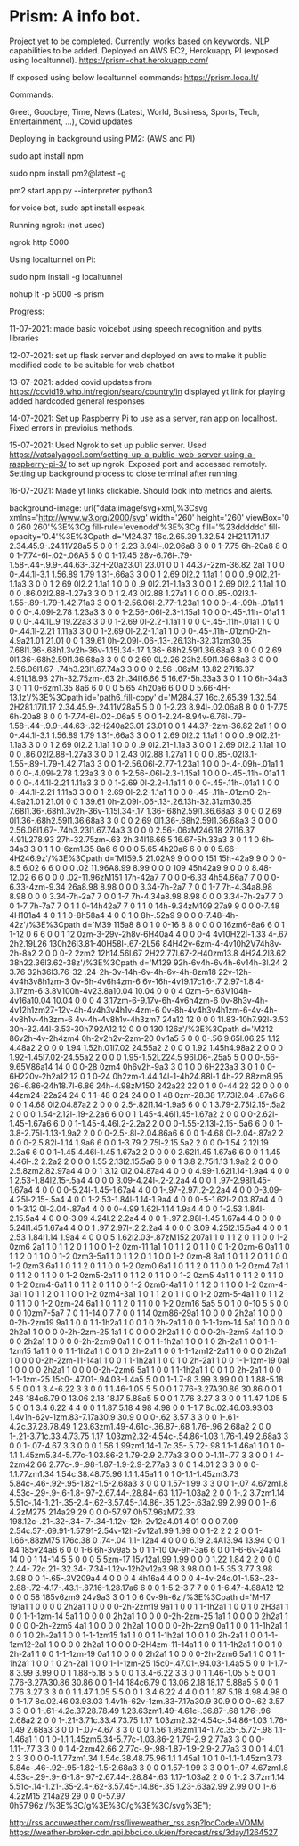 # Prism: A info bot. 

Project yet to be completed. Currently, works based on keywords. NLP capabilities to be added.
Deployed on AWS EC2, Herokuapp, PI (exposed using localtunnel).
https://prism-chat.herokuapp.com/

If exposed using below localtunnel commands:
https://prism.loca.lt/

Commands:

Greet, 
Goodbye, 
Time, 
News (Latest, World, Business, Sports, Tech, Entertainment, ...), 
Covid updates


Deploying in background using PM2: (AWS and PI)

sudo apt install npm

sudo npm install pm2@latest -g

pm2 start app.py --interpreter python3

for voice bot, 
sudo apt install espeak


Running ngrok: (not used)

ngrok http 5000

Using localtunnel on Pi:

sudo npm install -g localtunnel

nohup lt -p 5000 -s prism

Progress:

11-07-2021: 
made basic voicebot using speech recognition and pytts libraries

12-07-2021: 
set up flask server and deployed on aws to make it public
modified code to be suitable for web chatbot

13-07-2021: 
added covid updates from https://covid19.who.int/region/searo/country/in
displayed yt link for playing
added hardcoded general responses

14-07-2021:
Set up Raspberry Pi to use as a server, ran app on localhost.
Fixed errors in previoius methods.

15-07-2021:
Used Ngrok to set up public server.
Used https://vatsalyagoel.com/setting-up-a-public-web-server-using-a-raspberry-pi-3/ to set up ngrok.
Exposed port and accessed remotely.
Setting up background process to close terminal after running.

16-07-2021:
Made yt links clickable.
Should look into metrics and alerts.



background-image: url("data:image/svg+xml,%3Csvg xmlns='http://www.w3.org/2000/svg' width='260' height='260' viewBox='0 0 260 260'%3E%3Cg fill-rule='evenodd'%3E%3Cg fill='%23dddddd' fill-opacity='0.4'%3E%3Cpath d='M24.37 16c.2.65.39 1.32.54 2H21.17l1.17 2.34.45.9-.24.11V28a5 5 0 0 1-2.23 8.94l-.02.06a8 8 0 0 1-7.75 6h-20a8 8 0 0 1-7.74-6l-.02-.06A5 5 0 0 1-17.45 28v-6.76l-.79-1.58-.44-.9.9-.44.63-.32H-20a23.01 23.01 0 0 1 44.37-2zm-36.82 2a1 1 0 0 0-.44.1l-3.1 1.56.89 1.79 1.31-.66a3 3 0 0 1 2.69 0l2.2 1.1a1 1 0 0 0 .9 0l2.21-1.1a3 3 0 0 1 2.69 0l2.2 1.1a1 1 0 0 0 .9 0l2.21-1.1a3 3 0 0 1 2.69 0l2.2 1.1a1 1 0 0 0 .86.02l2.88-1.27a3 3 0 0 1 2.43 0l2.88 1.27a1 1 0 0 0 .85-.02l3.1-1.55-.89-1.79-1.42.71a3 3 0 0 1-2.56.06l-2.77-1.23a1 1 0 0 0-.4-.09h-.01a1 1 0 0 0-.4.09l-2.78 1.23a3 3 0 0 1-2.56-.06l-2.3-1.15a1 1 0 0 0-.45-.11h-.01a1 1 0 0 0-.44.1L.9 19.22a3 3 0 0 1-2.69 0l-2.2-1.1a1 1 0 0 0-.45-.11h-.01a1 1 0 0 0-.44.1l-2.21 1.11a3 3 0 0 1-2.69 0l-2.2-1.1a1 1 0 0 0-.45-.11h-.01zm0-2h-4.9a21.01 21.01 0 0 1 39.61 0h-2.09l-.06-.13-.26.13h-32.31zm30.35 7.68l1.36-.68h1.3v2h-36v-1.15l.34-.17 1.36-.68h2.59l1.36.68a3 3 0 0 0 2.69 0l1.36-.68h2.59l1.36.68a3 3 0 0 0 2.69 0L2.26 23h2.59l1.36.68a3 3 0 0 0 2.56.06l1.67-.74h3.23l1.67.74a3 3 0 0 0 2.56-.06zM-13.82 27l16.37 4.91L18.93 27h-32.75zm-.63 2h.34l16.66 5 16.67-5h.33a3 3 0 1 1 0 6h-34a3 3 0 1 1 0-6zm1.35 8a6 6 0 0 0 5.65 4h20a6 6 0 0 0 5.66-4H-13.1z'/%3E%3Cpath id='path6_fill-copy' d='M284.37 16c.2.65.39 1.32.54 2H281.17l1.17 2.34.45.9-.24.11V28a5 5 0 0 1-2.23 8.94l-.02.06a8 8 0 0 1-7.75 6h-20a8 8 0 0 1-7.74-6l-.02-.06a5 5 0 0 1-2.24-8.94v-6.76l-.79-1.58-.44-.9.9-.44.63-.32H240a23.01 23.01 0 0 1 44.37-2zm-36.82 2a1 1 0 0 0-.44.1l-3.1 1.56.89 1.79 1.31-.66a3 3 0 0 1 2.69 0l2.2 1.1a1 1 0 0 0 .9 0l2.21-1.1a3 3 0 0 1 2.69 0l2.2 1.1a1 1 0 0 0 .9 0l2.21-1.1a3 3 0 0 1 2.69 0l2.2 1.1a1 1 0 0 0 .86.02l2.88-1.27a3 3 0 0 1 2.43 0l2.88 1.27a1 1 0 0 0 .85-.02l3.1-1.55-.89-1.79-1.42.71a3 3 0 0 1-2.56.06l-2.77-1.23a1 1 0 0 0-.4-.09h-.01a1 1 0 0 0-.4.09l-2.78 1.23a3 3 0 0 1-2.56-.06l-2.3-1.15a1 1 0 0 0-.45-.11h-.01a1 1 0 0 0-.44.1l-2.21 1.11a3 3 0 0 1-2.69 0l-2.2-1.1a1 1 0 0 0-.45-.11h-.01a1 1 0 0 0-.44.1l-2.21 1.11a3 3 0 0 1-2.69 0l-2.2-1.1a1 1 0 0 0-.45-.11h-.01zm0-2h-4.9a21.01 21.01 0 0 1 39.61 0h-2.09l-.06-.13-.26.13h-32.31zm30.35 7.68l1.36-.68h1.3v2h-36v-1.15l.34-.17 1.36-.68h2.59l1.36.68a3 3 0 0 0 2.69 0l1.36-.68h2.59l1.36.68a3 3 0 0 0 2.69 0l1.36-.68h2.59l1.36.68a3 3 0 0 0 2.56.06l1.67-.74h3.23l1.67.74a3 3 0 0 0 2.56-.06zM246.18 27l16.37 4.91L278.93 27h-32.75zm-.63 2h.34l16.66 5 16.67-5h.33a3 3 0 1 1 0 6h-34a3 3 0 1 1 0-6zm1.35 8a6 6 0 0 0 5.65 4h20a6 6 0 0 0 5.66-4H246.9z'/%3E%3Cpath d='M159.5 21.02A9 9 0 0 0 151 15h-42a9 9 0 0 0-8.5 6.02 6 6 0 0 0 .02 11.96A8.99 8.99 0 0 0 109 45h42a9 9 0 0 0 8.48-12.02 6 6 0 0 0 .02-11.96zM151 17h-42a7 7 0 0 0-6.33 4h54.66a7 7 0 0 0-6.33-4zm-9.34 26a8.98 8.98 0 0 0 3.34-7h-2a7 7 0 0 1-7 7h-4.34a8.98 8.98 0 0 0 3.34-7h-2a7 7 0 0 1-7 7h-4.34a8.98 8.98 0 0 0 3.34-7h-2a7 7 0 0 1-7 7h-7a7 7 0 1 1 0-14h42a7 7 0 1 1 0 14h-9.34zM109 27a9 9 0 0 0-7.48 4H101a4 4 0 1 1 0-8h58a4 4 0 0 1 0 8h-.52a9 9 0 0 0-7.48-4h-42z'/%3E%3Cpath d='M39 115a8 8 0 1 0 0-16 8 8 0 0 0 0 16zm6-8a6 6 0 1 1-12 0 6 6 0 0 1 12 0zm-3-29v-2h8v-6H40a4 4 0 0 0-4 4v10H22l-1.33 4-.67 2h2.19L26 130h26l3.81-40H58l-.67-2L56 84H42v-6zm-4-4v10h2V74h8v-2h-8a2 2 0 0 0-2 2zm2 12h14.56l.67 2H22.77l.67-2H40zm13.8 4H24.2l3.62 38h22.36l3.62-38z'/%3E%3Cpath d='M129 92h-6v4h-6v4h-6v14h-3l.24 2 3.76 32h36l3.76-32 .24-2h-3v-14h-6v-4h-6v-4h-8zm18 22v-12h-4v4h3v8h1zm-3 0v-6h-4v6h4zm-6 6v-16h-4v19.17c1.6-.7 2.97-1.8 4-3.17zm-6 3.8V100h-4v23.8a10.04 10.04 0 0 0 4 0zm-6-.63V104h-4v16a10.04 10.04 0 0 0 4 3.17zm-6-9.17v-6h-4v6h4zm-6 0v-8h3v-4h-4v12h1zm27-12v-4h-4v4h3v4h1v-4zm-6 0v-8h-4v4h3v4h1zm-6-4v-4h-4v8h1v-4h3zm-6 4v-4h-4v8h1v-4h3zm7 24a12 12 0 0 0 11.83-10h7.92l-3.53 30h-32.44l-3.53-30h7.92A12 12 0 0 0 130 126z'/%3E%3Cpath d='M212 86v2h-4v-2h4zm4 0h-2v2h2v-2zm-20 0v.1a5 5 0 0 0-.56 9.65l.06.25 1.12 4.48a2 2 0 0 0 1.94 1.52h.01l7.02 24.55a2 2 0 0 0 1.92 1.45h4.98a2 2 0 0 0 1.92-1.45l7.02-24.55a2 2 0 0 0 1.95-1.52L224.5 96l.06-.25a5 5 0 0 0-.56-9.65V86a14 14 0 0 0-28 0zm4 0h6v2h-9a3 3 0 1 0 0 6H223a3 3 0 1 0 0-6H220v-2h2a12 12 0 1 0-24 0h2zm-1.44 14l-1-4h24.88l-1 4h-22.88zm8.95 26l-6.86-24h18.7l-6.86 24h-4.98zM150 242a22 22 0 1 0 0-44 22 22 0 0 0 0 44zm24-22a24 24 0 1 1-48 0 24 24 0 0 1 48 0zm-28.38 17.73l2.04-.87a6 6 0 0 1 4.68 0l2.04.87a2 2 0 0 0 2.5-.82l1.14-1.9a6 6 0 0 1 3.79-2.75l2.15-.5a2 2 0 0 0 1.54-2.12l-.19-2.2a6 6 0 0 1 1.45-4.46l1.45-1.67a2 2 0 0 0 0-2.62l-1.45-1.67a6 6 0 0 1-1.45-4.46l.2-2.2a2 2 0 0 0-1.55-2.13l-2.15-.5a6 6 0 0 1-3.8-2.75l-1.13-1.9a2 2 0 0 0-2.5-.8l-2.04.86a6 6 0 0 1-4.68 0l-2.04-.87a2 2 0 0 0-2.5.82l-1.14 1.9a6 6 0 0 1-3.79 2.75l-2.15.5a2 2 0 0 0-1.54 2.12l.19 2.2a6 6 0 0 1-1.45 4.46l-1.45 1.67a2 2 0 0 0 0 2.62l1.45 1.67a6 6 0 0 1 1.45 4.46l-.2 2.2a2 2 0 0 0 1.55 2.13l2.15.5a6 6 0 0 1 3.8 2.75l1.13 1.9a2 2 0 0 0 2.5.8zm2.82.97a4 4 0 0 1 3.12 0l2.04.87a4 4 0 0 0 4.99-1.62l1.14-1.9a4 4 0 0 1 2.53-1.84l2.15-.5a4 4 0 0 0 3.09-4.24l-.2-2.2a4 4 0 0 1 .97-2.98l1.45-1.67a4 4 0 0 0 0-5.24l-1.45-1.67a4 4 0 0 1-.97-2.97l.2-2.2a4 4 0 0 0-3.09-4.25l-2.15-.5a4 4 0 0 1-2.53-1.84l-1.14-1.9a4 4 0 0 0-5-1.62l-2.03.87a4 4 0 0 1-3.12 0l-2.04-.87a4 4 0 0 0-4.99 1.62l-1.14 1.9a4 4 0 0 1-2.53 1.84l-2.15.5a4 4 0 0 0-3.09 4.24l.2 2.2a4 4 0 0 1-.97 2.98l-1.45 1.67a4 4 0 0 0 0 5.24l1.45 1.67a4 4 0 0 1 .97 2.97l-.2 2.2a4 4 0 0 0 3.09 4.25l2.15.5a4 4 0 0 1 2.53 1.84l1.14 1.9a4 4 0 0 0 5 1.62l2.03-.87zM152 207a1 1 0 1 1 2 0 1 1 0 0 1-2 0zm6 2a1 1 0 1 1 2 0 1 1 0 0 1-2 0zm-11 1a1 1 0 1 1 2 0 1 1 0 0 1-2 0zm-6 0a1 1 0 1 1 2 0 1 1 0 0 1-2 0zm3-5a1 1 0 1 1 2 0 1 1 0 0 1-2 0zm-8 8a1 1 0 1 1 2 0 1 1 0 0 1-2 0zm3 6a1 1 0 1 1 2 0 1 1 0 0 1-2 0zm0 6a1 1 0 1 1 2 0 1 1 0 0 1-2 0zm4 7a1 1 0 1 1 2 0 1 1 0 0 1-2 0zm5-2a1 1 0 1 1 2 0 1 1 0 0 1-2 0zm5 4a1 1 0 1 1 2 0 1 1 0 0 1-2 0zm4-6a1 1 0 1 1 2 0 1 1 0 0 1-2 0zm6-4a1 1 0 1 1 2 0 1 1 0 0 1-2 0zm-4-3a1 1 0 1 1 2 0 1 1 0 0 1-2 0zm4-3a1 1 0 1 1 2 0 1 1 0 0 1-2 0zm-5-4a1 1 0 1 1 2 0 1 1 0 0 1-2 0zm-24 6a1 1 0 1 1 2 0 1 1 0 0 1-2 0zm16 5a5 5 0 1 0 0-10 5 5 0 0 0 0 10zm7-5a7 7 0 1 1-14 0 7 7 0 0 1 14 0zm86-29a1 1 0 0 0 0 2h2a1 1 0 0 0 0-2h-2zm19 9a1 1 0 0 1 1-1h2a1 1 0 0 1 0 2h-2a1 1 0 0 1-1-1zm-14 5a1 1 0 0 0 0 2h2a1 1 0 0 0 0-2h-2zm-25 1a1 1 0 0 0 0 2h2a1 1 0 0 0 0-2h-2zm5 4a1 1 0 0 0 0 2h2a1 1 0 0 0 0-2h-2zm9 0a1 1 0 0 1 1-1h2a1 1 0 0 1 0 2h-2a1 1 0 0 1-1-1zm15 1a1 1 0 0 1 1-1h2a1 1 0 0 1 0 2h-2a1 1 0 0 1-1-1zm12-2a1 1 0 0 0 0 2h2a1 1 0 0 0 0-2h-2zm-11-14a1 1 0 0 1 1-1h2a1 1 0 0 1 0 2h-2a1 1 0 0 1-1-1zm-19 0a1 1 0 0 0 0 2h2a1 1 0 0 0 0-2h-2zm6 5a1 1 0 0 1 1-1h2a1 1 0 0 1 0 2h-2a1 1 0 0 1-1-1zm-25 15c0-.47.01-.94.03-1.4a5 5 0 0 1-1.7-8 3.99 3.99 0 0 1 1.88-5.18 5 5 0 0 1 3.4-6.22 3 3 0 0 1 1.46-1.05 5 5 0 0 1 7.76-3.27A30.86 30.86 0 0 1 246 184c6.79 0 13.06 2.18 18.17 5.88a5 5 0 0 1 7.76 3.27 3 3 0 0 1 1.47 1.05 5 5 0 0 1 3.4 6.22 4 4 0 0 1 1.87 5.18 4.98 4.98 0 0 1-1.7 8c.02.46.03.93.03 1.4v1h-62v-1zm.83-7.17a30.9 30.9 0 0 0-.62 3.57 3 3 0 0 1-.61-4.2c.37.28.78.49 1.23.63zm1.49-4.61c-.36.87-.68 1.76-.96 2.68a2 2 0 0 1-.21-3.71c.33.4.73.75 1.17 1.03zm2.32-4.54c-.54.86-1.03 1.76-1.49 2.68a3 3 0 0 1-.07-4.67 3 3 0 0 0 1.56 1.99zm1.14-1.7c.35-.5.72-.98 1.1-1.46a1 1 0 1 0-1.1 1.45zm5.34-5.77c-1.03.86-2 1.79-2.9 2.77a3 3 0 0 0-1.11-.77 3 3 0 0 1 4-2zm42.66 2.77c-.9-.98-1.87-1.9-2.9-2.77a3 3 0 0 1 4.01 2 3 3 0 0 0-1.1.77zm1.34 1.54c.38.48.75.96 1.1 1.45a1 1 0 1 0-1.1-1.45zm3.73 5.84c-.46-.92-.95-1.82-1.5-2.68a3 3 0 0 0 1.57-1.99 3 3 0 0 1-.07 4.67zm1.8 4.53c-.29-.9-.6-1.8-.97-2.67.44-.28.84-.63 1.17-1.03a2 2 0 0 1-.2 3.7zm1.14 5.51c-.14-1.21-.35-2.4-.62-3.57.45-.14.86-.35 1.23-.63a2.99 2.99 0 0 1-.6 4.2zM275 214a29 29 0 0 0-57.97 0h57.96zM72.33 198.12c-.21-.32-.34-.7-.34-1.12v-12h-2v12a4.01 4.01 0 0 0 7.09 2.54c.57-.69.91-1.57.91-2.54v-12h-2v12a1.99 1.99 0 0 1-2 2 2 2 0 0 1-1.66-.88zM75 176c.38 0 .74-.04 1.1-.12a4 4 0 0 0 6.19 2.4A13.94 13.94 0 0 1 84 185v24a6 6 0 0 1-6 6h-3v9a5 5 0 1 1-10 0v-9h-3a6 6 0 0 1-6-6v-24a14 14 0 0 1 14-14 5 5 0 0 0 5 5zm-17 15v12a1.99 1.99 0 0 0 1.22 1.84 2 2 0 0 0 2.44-.72c.21-.32.34-.7.34-1.12v-12h2v12a3.98 3.98 0 0 1-5.35 3.77 3.98 3.98 0 0 1-.65-.3V209a4 4 0 0 0 4 4h16a4 4 0 0 0 4-4v-24c.01-1.53-.23-2.88-.72-4.17-.43.1-.87.16-1.28.17a6 6 0 0 1-5.2-3 7 7 0 0 1-6.47-4.88A12 12 0 0 0 58 185v6zm9 24v9a3 3 0 1 0 6 0v-9h-6z'/%3E%3Cpath d='M-17 191a1 1 0 0 0 0 2h2a1 1 0 0 0 0-2h-2zm19 9a1 1 0 0 1 1-1h2a1 1 0 0 1 0 2H3a1 1 0 0 1-1-1zm-14 5a1 1 0 0 0 0 2h2a1 1 0 0 0 0-2h-2zm-25 1a1 1 0 0 0 0 2h2a1 1 0 0 0 0-2h-2zm5 4a1 1 0 0 0 0 2h2a1 1 0 0 0 0-2h-2zm9 0a1 1 0 0 1 1-1h2a1 1 0 0 1 0 2h-2a1 1 0 0 1-1-1zm15 1a1 1 0 0 1 1-1h2a1 1 0 0 1 0 2h-2a1 1 0 0 1-1-1zm12-2a1 1 0 0 0 0 2h2a1 1 0 0 0 0-2H4zm-11-14a1 1 0 0 1 1-1h2a1 1 0 0 1 0 2h-2a1 1 0 0 1-1-1zm-19 0a1 1 0 0 0 0 2h2a1 1 0 0 0 0-2h-2zm6 5a1 1 0 0 1 1-1h2a1 1 0 0 1 0 2h-2a1 1 0 0 1-1-1zm-25 15c0-.47.01-.94.03-1.4a5 5 0 0 1-1.7-8 3.99 3.99 0 0 1 1.88-5.18 5 5 0 0 1 3.4-6.22 3 3 0 0 1 1.46-1.05 5 5 0 0 1 7.76-3.27A30.86 30.86 0 0 1-14 184c6.79 0 13.06 2.18 18.17 5.88a5 5 0 0 1 7.76 3.27 3 3 0 0 1 1.47 1.05 5 5 0 0 1 3.4 6.22 4 4 0 0 1 1.87 5.18 4.98 4.98 0 0 1-1.7 8c.02.46.03.93.03 1.4v1h-62v-1zm.83-7.17a30.9 30.9 0 0 0-.62 3.57 3 3 0 0 1-.61-4.2c.37.28.78.49 1.23.63zm1.49-4.61c-.36.87-.68 1.76-.96 2.68a2 2 0 0 1-.21-3.71c.33.4.73.75 1.17 1.03zm2.32-4.54c-.54.86-1.03 1.76-1.49 2.68a3 3 0 0 1-.07-4.67 3 3 0 0 0 1.56 1.99zm1.14-1.7c.35-.5.72-.98 1.1-1.46a1 1 0 1 0-1.1 1.45zm5.34-5.77c-1.03.86-2 1.79-2.9 2.77a3 3 0 0 0-1.11-.77 3 3 0 0 1 4-2zm42.66 2.77c-.9-.98-1.87-1.9-2.9-2.77a3 3 0 0 1 4.01 2 3 3 0 0 0-1.1.77zm1.34 1.54c.38.48.75.96 1.1 1.45a1 1 0 1 0-1.1-1.45zm3.73 5.84c-.46-.92-.95-1.82-1.5-2.68a3 3 0 0 0 1.57-1.99 3 3 0 0 1-.07 4.67zm1.8 4.53c-.29-.9-.6-1.8-.97-2.67.44-.28.84-.63 1.17-1.03a2 2 0 0 1-.2 3.7zm1.14 5.51c-.14-1.21-.35-2.4-.62-3.57.45-.14.86-.35 1.23-.63a2.99 2.99 0 0 1-.6 4.2zM15 214a29 29 0 0 0-57.97 0h57.96z'/%3E%3C/g%3E%3C/g%3E%3C/svg%3E");


http://rss.accuweather.com/rss/liveweather_rss.asp?locCode=VOMM
https://weather-broker-cdn.api.bbci.co.uk/en/forecast/rss/3day/1264527
